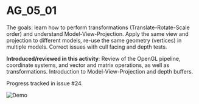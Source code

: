 # AG_05_01
The goals: learn how to perform transformations (Translate-Rotate-Scale order) and understand Model-View-Projection. Apply the same view and projection to different models, re-use the same geometry (vertices) in multiple models. Correct issues with cull facing and depth tests.

**Introduced/reviewed in this activity**: Review of the OpenGL pipeline, coordinate systems, and vector and matrix operations, as well as transformations. Introduction to Model-View-Projection and depth buffers.

Progress tracked in issue #24.


![Demo](demo.gif "DEMO AG_05_01")
